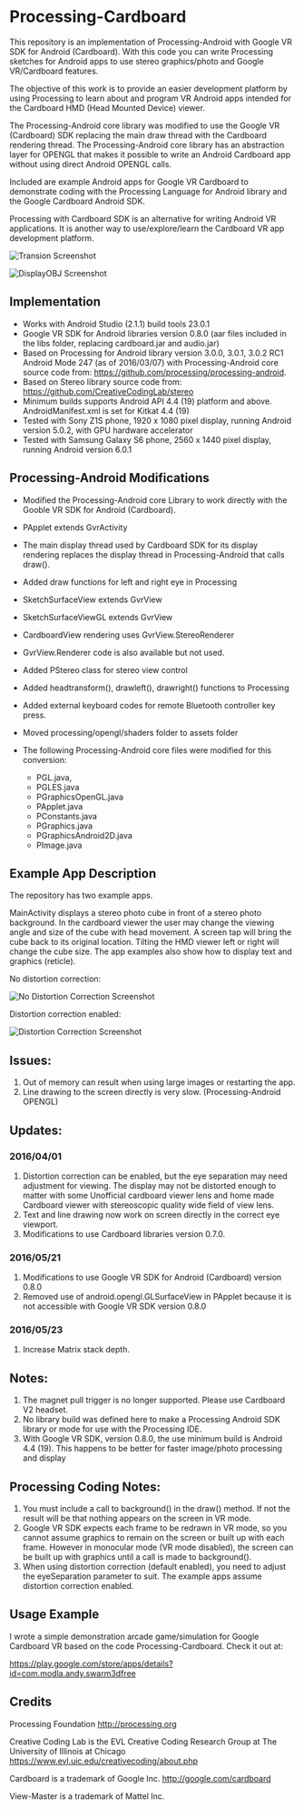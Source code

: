 # Processing-Cardboard

This repository is an implementation of Processing-Android with Google VR SDK for Android (Cardboard).
With this code you can write Processing sketches for Android apps to use stereo graphics/photo and Google VR/Cardboard features.

 The objective of this work is to provide an easier development platform by using Processing to learn about and program VR Android apps intended for the Cardboard HMD (Head  Mounted Device) viewer.
 
 The  Processing-Android core library was modified to use the Google VR (Cardboard) SDK replacing the main draw thread with the Cardboard rendering thread. The Processing-Android core library has an abstraction layer for OPENGL that makes it possible to write an Android Cardboard app without using direct Android OPENGL calls. 
 
 Included are example Android apps for Google VR Cardboard to demonstrate coding with the Processing Language for Android library and the Google Cardboard Android SDK. 
 
 Processing with Cardboard SDK is an alternative for writing Android VR applications. 
 It is another way to use/explore/learn the Cardboard VR app development platform.
 
 
![Transion Screenshot](Screenshot_2016-04-01-15-43-29.png)

![DisplayOBJ Screenshot](Screenshot_2016-04-01-15-43-49.png)

 
## Implementation
 
 * Works with Android Studio (2.1.1) build tools 23.0.1
 * Google VR SDK for Android libraries version 0.8.0 (aar files included in the libs folder, replacing cardboard.jar and audio.jar)
 * Based on Processing for Android library version 3.0.0, 3.0.1, 3.0.2 RC1 Android Mode 247 (as of 2016/03/07)
   with Processing-Android core source code from: https://github.com/processing/processing-android.
 * Based on Stereo library source code from: https://github.com/CreativeCodingLab/stereo
 * Minimum builds supports Android API 4.4 (19) platform and above. AndroidManifest.xml is set for Kitkat 4.4 (19)
 * Tested with Sony Z1S phone, 1920 x 1080 pixel display, running Android version 5.0.2, with GPU hardware accelerator
 * Tested with Samsung Galaxy S6 phone, 2560 x 1440 pixel display, running Android version 6.0.1
 
## Processing-Android Modifications

 * Modified the Processing-Android core Library to work directly with the Gooble VR SDK for Android (Cardboard).

 * PApplet extends GvrActivity
 
 * The main display thread used by Cardboard SDK for its display rendering replaces the display thread 
 in Processing-Android that calls draw().

 * Added draw functions for left and right eye in Processing

 * SketchSurfaceView extends GvrView

 * SketchSurfaceViewGL extends GvrView

 * CardboardView rendering uses GvrView.StereoRenderer

 * GvrView.Renderer code is also available but not used.

 * Added PStereo class for stereo view control
  
 * Added headtransform(), drawleft(), drawright() functions to Processing
  
 * Added external keyboard codes for remote Bluetooth controller key press.
 
 * Moved processing/opengl/shaders folder to assets folder

 * The following Processing-Android core files were modified for this conversion:
 
    - PGL.java,  
    - PGLES.java  
    - PGraphicsOpenGL.java
    - PApplet.java
    - PConstants.java
    - PGraphics.java
    - PGraphicsAndroid2D.java
    - PImage.java
 
## Example App Description
 
The repository has two example apps. 

MainActivity displays a stereo photo cube in front of a stereo photo background. 
In the cardboard viewer the user may change the viewing angle and size of the cube with head movement. 
A screen tap will bring the cube back to its original location. 
Tilting the HMD viewer left or right will change the cube size.
The app examples also show how to display text and graphics (reticle).

No distortion correction:

![No Distortion Correction Screenshot](Screenshot_2016-01-24-10-35-00.png)

Distortion correction enabled:

![Distortion Correction Screenshot](Screenshot_2016-03-31-16-05-40.png)

## Issues:
 
  1. Out of memory can result when using large images or restarting the app.
  2. Line drawing to the screen directly is very slow. (Processing-Android OPENGL)
 
## Updates:
 
### 2016/04/01

  1. Distortion correction can be enabled, but the eye separation may need adjustment for viewing.
  The display may not be distorted enough to matter with some Unofficial cardboard viewer lens and
   home made Cardboard viewer with stereoscopic quality wide field of view lens.
  2. Text and line drawing now work on screen directly in the correct eye viewport.
  3. Modifications to use Cardboard libraries version 0.7.0.
  
### 2016/05/21
  
  1. Modifications to use Google VR SDK for Android (Cardboard) version 0.8.0
  2. Removed use of android.opengl.GLSurfaceView in PApplet because it is not accessible with Google VR SDK version 0.8.0
  
### 2016/05/23
  
  1. Increase Matrix stack depth.

## Notes:
  1. The magnet pull trigger is no longer supported. Please use Cardboard V2 headset.
  2. No library build was defined here to make a Processing Android SDK library or mode for use with the Processing IDE.
  3. With Google VR SDK, version 0.8.0, the use minimum build is Android 4.4 (19). This happens to be better for faster image/photo processing and display

## Processing Coding Notes:
  1. You must include a call to background() in the draw() method. 
  If not the result will be that nothing appears on the screen in VR mode.
  2. Google VR SDK expects each frame to be redrawn in VR mode, so you cannot assume graphics to remain on the screen or built up with each frame. 
  However in monocular mode (VR mode disabled), the screen can be built up with graphics until a call is made to background().  
  3. When using distortion correction (default enabled), you need to adjust the eyeSeparation parameter to suit. The example apps assume distortion correction enabled. 

## Usage Example
I wrote a simple demonstration arcade game/simulation for Google Cardboard VR based on the code Processing-Cardboard. Check it out at:

https://play.google.com/store/apps/details?id=com.modla.andy.swarm3dfree

## Credits

 Processing Foundation  http://processing.org
 
 Creative Coding Lab is the EVL Creative Coding Research Group at The University of Illinois at Chicago https://www.evl.uic.edu/creativecoding/about.php
 
 Cardboard is a trademark of Google Inc. http://google.com/cardboard 
 
 View-Master is a trademark of Mattel Inc.
